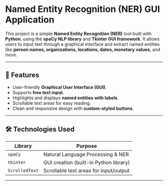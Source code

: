 # Named Entity Recognition (NER) GUI Application

This project is a simple **Named Entity Recognition (NER)** tool built with **Python**, using the **spaCy NLP library** and **Tkinter GUI framework**. It allows users to input text through a graphical interface and extract named entities like **person names, organizations, locations, dates, monetary values**, and more.

---

## 🚀 Features

- User-friendly **Graphical User Interface (GUI)**.
- Supports **free text input**.
- Highlights and displays **named entities with labels**.
- Scrollable text areas for easy reading.
- Clean and responsive design with **custom-styled buttons**.

---

## 🛠️ Technologies Used

| Library     | Purpose                                      |
|-------------|----------------------------------------------|
| `spaCy`     | Natural Language Processing & NER           |
| `tkinter`   | GUI creation (built-in Python library)      |
| `ScrolledText` | Scrollable text areas for input/output  |

---

